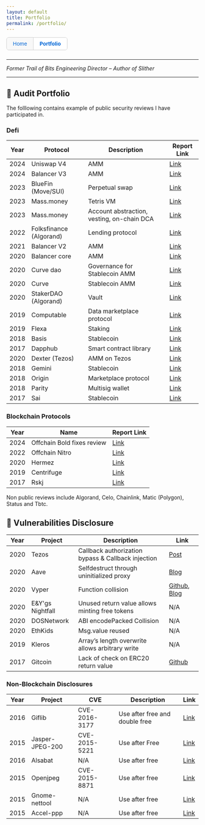 ```yaml
---
layout: default
title: Portfolio
permalink: /portfolio/
---
```


<style>
.nav-tabs {
  display: flex;
  margin-bottom: 1.5rem;
  border: 1px solid #ccc;
  border-radius: 6px;
  font-family: inherit;
  font-size: 0.95em;
  overflow: hidden;
  width: fit-content;
}

.nav-tabs a {
  padding: 8px 16px;
  text-decoration: none;
  color: #0366d6;
  background: #f8f8f8;
  border-right: 1px solid #ccc;
  flex: 1;
  text-align: center;
}

.nav-tabs a:last-child {
  border-right: none;
}

.nav-tabs a.active {
  background: white;
  font-weight: bold;
}
</style>

<div class="nav-tabs">
  <a href="/">Home</a>
  <a href="/portfolio/" class="active">Portfolio</a>
</div>


---

*Former Trail of Bits Engineering Director – Author of Slither*


---

## 🧾 Audit Portfolio

The folllowing contains example of public security reviews I have participated in. 

### Defi


| Year | Protocol | Description | Report Link |
|------|----------|-------------|-------------|
| 2024 | Uniswap V4 | AMM | [Link](https://github.com/trailofbits/publications/blob/master/reviews/2024-07-uniswap-v4-core-securityreview.pdf) |
| 2024 | Balancer V3 | AMM | [Link](https://github.com/trailofbits/publications/blob/master/reviews/2024-12-balancer-v3-securityreview.pdf) |
| 2023 | BlueFin (Move/SUI) | Perpetual swap | [Link](https://bluefin.io/blog/doc/bluefin_sui_final_report.pdf) |
| 2023 | Mass.money | Tetris VM | [Link](https://github.com/trailofbits/publications/blob/master/reviews/2023-06-nestedfinance-tetrishyvm-securityreview.pdf) |
| 2023 | Mass.money | Account abstraction, vesting, on-chain DCA | [Link](https://github.com/trailofbits/publications/blob/master/reviews/2023-02-nestedfinance-smartcontracts-securityreview.pdf) |
| 2022 | Folksfinance (Algorand) | Lending protocol | [Link](https://github.com/trailofbits/publications/blob/master/reviews/2022-11-folksfinance-securityreview.pdf) |
| 2021 | Balancer V2 | AMM | [Link](https://github.com/trailofbits/publications/blob/master/reviews/2021-04-balancer-balancerv2-securityreview.pdf) |
| 2020 | Balancer core | AMM | [Link](https://github.com/trailofbits/publications/blob/master/reviews/BalancerCore.pdf) |
| 2020 | Curve dao | Governance for Stablecoin AMM | [Link](https://github.com/trailofbits/publications/blob/master/reviews/CurveDAO.pdf) |
| 2020 | Curve | Stablecoin AMM | [Link](https://github.com/trailofbits/publications/blob/master/reviews/curve-summary.pdf) |
| 2020 | StakerDAO (Algorand) | Vault | [Link](https://github.com/trailofbits/publications/blob/master/reviews/wALGO.pdf) |
| 2019 | Computable | Data marketplace protocol | [Link](https://github.com/trailofbits/publications/blob/master/reviews/computable.pdf) |
| 2019 | Flexa | Staking | [Link](https://github.com/trailofbits/publications/blob/master/reviews/Flexa.pdf) |
| 2018 | Basis | Stablecoin | [Link](https://github.com/trailofbits/publications/blob/master/reviews/basis.pdf) |
| 2017 | Dapphub | Smart contract library | [Link](https://github.com/trailofbits/publications/blob/master/reviews/dapphub.pdf) |
| 2020 | Dexter (Tezos) | AMM on Tezos | [Link](https://github.com/trailofbits/publications/blob/master/reviews/dexter.pdf) |
| 2018 | Gemini | Stablecoin | [Link](https://github.com/trailofbits/publications/blob/master/reviews/gemini-dollar.pdf) |
| 2018 | Origin | Marketplace protocol | [Link](https://github.com/trailofbits/publications/blob/master/reviews/origin.pdf) |
| 2018 | Parity | Multisig wallet | [Link](https://github.com/trailofbits/publications/blob/master/reviews/parity.pdf) |
| 2017 | Sai | Stablecoin | [Link](https://github.com/trailofbits/publications/blob/master/reviews/sai.pdf) |


### Blockchain Protocols

| Year | Name | Report Link |
|------|------|-------------|
| 2024 | Offchain Bold fixes review | [Link](https://github.com/trailofbits/publications/blob/master/reviews/2024-12-offchain-boldfixes-securityreview.pdf) |
| 2022 | Offchain Nitro | [Link](https://docs.arbitrum.io/assets/files/2022_03_14_trail_of_bits_security_audit_nitro_1_of_2-d777111730bd602222978f7d98713d40.pdf) |
| 2020 | Hermez | [Link](https://github.com/trailofbits/publications/blob/master/reviews/hermez.pdf) |
| 2019 | Centrifuge | [Link](https://resources.cryptocompare.com/asset-management/687/1694187019179.pdf) |
| 2017 | Rskj | [Link](https://github.com/trailofbits/publications/blob/master/reviews/RSKj.pdf) |

Non public reviews include Algorand, Celo, Chainlink, Matic (Polygon), Status and Tbtc.

## 🐞 Vulnerabilities Disclosure

| Year | Project | Description | Link |
|------|---------|-------------|------|
| 2020 | Tezos |  Callback authorization bypass & Callback injection | [Post](https://forum.tezosagora.org/t/smart-contract-vulnerabilities-due-to-tezos-message-passing-architecture/2045) |
| 2020 | Aave | Selfdestruct through uninitialized proxy | [Blog](https://blog.trailofbits.com/2020/12/16/breaking-aave-upgradeability/) |
| 2020 | Vyper | Function collision | [Github](https://github.com/vyperlang/vyper/pull/1530), [Blog](https://blog.trailofbits.com/2019/10/24/watch-your-language-our-first-vyper-audit/) |
| 2020 | E&Y'gs Nightfall | Unused return value allows minting free tokens | N/A |
| 2020 | DOSNetwork | ABI encodePacked Collision | N/A |
| 2020 | EthKids | Msg.value reused | N/A |
| 2019 | Kleros | Array’s length overwrite allows arbitrary write | N/A |
| 2017 | Gitcoin | Lack of check on ERC20 return value | [Github](https://github.com/gitcoinco/smart_contracts/commit/d84c59e04c32a20a907950d6032a21cf423c1e10) |

### Non-Blockchain Disclosures

| Year | Project | CVE | Description | Link |
|------|---------|-----|-------------|------|
| 2016 | Giflib | CVE-2016-3177 | Use after free and double free | [Link](https://sourceforge.net/p/giflib/bugs/83) |
| 2015 | Jasper-JPEG-200 | CVE-2015-5221 | Use after Free | [Link](https://www.openwall.com/lists/oss-security/2015/08/20/4) |
| 2016 | Alsabat | N/A | Use after free | [Link](https://bugzilla.redhat.com/show_bug.cgi?id=1378419) |
| 2015 | Openjpeg | CVE-2015-8871 | Use after free | [Link](https://github.com/uclouvain/openjpeg/issues/563) |
| 2015 | Gnome-nettool | N/A | Use after free | [Link](https://bugzilla.gnome.org/show_bug.cgi?id=753184) |
| 2015 | Accel-ppp | N/A | Use after free | [Link](http://accel-ppp.org/forum/viewtopic.php?f=18&t=581) |